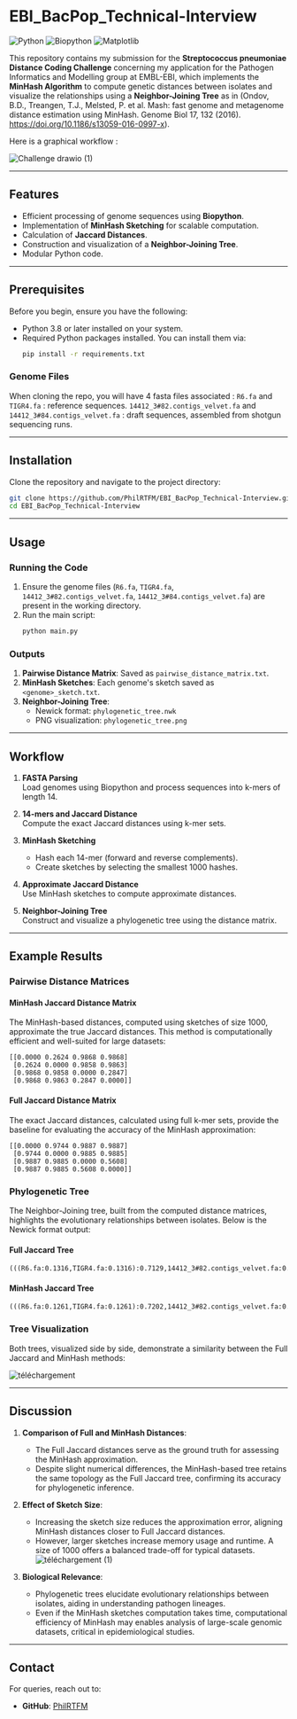 # EBI_BacPop_Technical-Interview

![Python](https://img.shields.io/badge/python-v3.8+-blue.svg)
![Biopython](https://img.shields.io/badge/BioPython-v1.81+-blue.svg)
![Matplotlib](https://img.shields.io/badge/Matplotlib-v3.5+-blue.svg)

This repository contains my submission for the **Streptococcus pneumoniae Distance Coding Challenge** concerning my application for the Pathogen Informatics and Modelling group at EMBL-EBI, which implements the **MinHash Algorithm** to compute genetic distances between isolates and visualize the relationships using a **Neighbor-Joining Tree** as in (Ondov, B.D., Treangen, T.J., Melsted, P. et al. Mash: fast genome and metagenome distance estimation using MinHash. Genome Biol 17, 132 (2016). https://doi.org/10.1186/s13059-016-0997-x).

Here is a graphical workflow :

![Challenge drawio (1)](https://github.com/user-attachments/assets/dac8c0d9-6af4-4803-844b-e4e4ccdd99d0)


---

## Features

- Efficient processing of genome sequences using **Biopython**.
- Implementation of **MinHash Sketching** for scalable computation.
- Calculation of **Jaccard Distances**.
- Construction and visualization of a **Neighbor-Joining Tree**.
- Modular Python code.

---

## Prerequisites

Before you begin, ensure you have the following:

- Python 3.8 or later installed on your system.
- Required Python packages installed. You can install them via:
  ```bash
  pip install -r requirements.txt
  ```

### Genome Files
When cloning the repo, you will have 4 fasta files associated : 
`R6.fa` and `TIGR4.fa` : reference sequences.
`14412_3#82.contigs_velvet.fa` and `14412_3#84.contigs_velvet.fa` : draft sequences, assembled from shotgun sequencing runs.

---

## Installation

Clone the repository and navigate to the project directory:

```bash
git clone https://github.com/PhilRTFM/EBI_BacPop_Technical-Interview.git
cd EBI_BacPop_Technical-Interview
```

---

## Usage

### Running the Code
1. Ensure the genome files (`R6.fa`, `TIGR4.fa`, `14412_3#82.contigs_velvet.fa`, `14412_3#84.contigs_velvet.fa`) are present in the working directory.
2. Run the main script:
   ```bash
   python main.py
   ```

### Outputs
1. **Pairwise Distance Matrix**: Saved as `pairwise_distance_matrix.txt`.
2. **MinHash Sketches**: Each genome's sketch saved as `<genome>_sketch.txt`.
3. **Neighbor-Joining Tree**:
   - Newick format: `phylogenetic_tree.nwk`
   - PNG visualization: `phylogenetic_tree.png`

---

## Workflow

1. **FASTA Parsing**  
   Load genomes using Biopython and process sequences into k-mers of length 14.

2. **14-mers and Jaccard Distance**  
   Compute the exact Jaccard distances using k-mer sets.

3. **MinHash Sketching**  
   - Hash each 14-mer (forward and reverse complements).
   - Create sketches by selecting the smallest 1000 hashes.

4. **Approximate Jaccard Distance**  
   Use MinHash sketches to compute approximate distances.

5. **Neighbor-Joining Tree**  
   Construct and visualize a phylogenetic tree using the distance matrix.

---

## Example Results

### Pairwise Distance Matrices

#### MinHash Jaccard Distance Matrix
The MinHash-based distances, computed using sketches of size 1000, approximate the true Jaccard distances. This method is computationally efficient and well-suited for large datasets:
```plaintext
[[0.0000 0.2624 0.9868 0.9868]
 [0.2624 0.0000 0.9858 0.9863]
 [0.9868 0.9858 0.0000 0.2847]
 [0.9868 0.9863 0.2847 0.0000]]
```

#### Full Jaccard Distance Matrix
The exact Jaccard distances, calculated using full k-mer sets, provide the baseline for evaluating the accuracy of the MinHash approximation:
```plaintext
[[0.0000 0.9744 0.9887 0.9887]
 [0.9744 0.0000 0.9885 0.9885]
 [0.9887 0.9885 0.0000 0.5608]
 [0.9887 0.9885 0.5608 0.0000]]
```

### Phylogenetic Tree
The Neighbor-Joining tree, built from the computed distance matrices, highlights the evolutionary relationships between isolates. Below is the Newick format output:

#### Full Jaccard Tree
```
(((R6.fa:0.1316,TIGR4.fa:0.1316):0.7129,14412_3#82.contigs_velvet.fa:0.7129):0.1425,14412_3#84.contigs_velvet.fa:0.1425);
```

#### MinHash Jaccard Tree
```
(((R6.fa:0.1261,TIGR4.fa:0.1261):0.7202,14412_3#82.contigs_velvet.fa:0.7202):0.1408,14412_3#84.contigs_velvet.fa:0.1408);
```

### Tree Visualization
Both trees, visualized side by side, demonstrate a similarity between the Full Jaccard and MinHash methods:

![téléchargement](https://github.com/user-attachments/assets/82ffc663-d5fa-4e31-85ea-461e1a487305)

---

## Discussion

1. **Comparison of Full and MinHash Distances**:
   - The Full Jaccard distances serve as the ground truth for assessing the MinHash approximation.
   - Despite slight numerical differences, the MinHash-based tree retains the same topology as the Full Jaccard tree, confirming its accuracy for phylogenetic inference.

2. **Effect of Sketch Size**:
   - Increasing the sketch size reduces the approximation error, aligning MinHash distances closer to Full Jaccard distances.
   - However, larger sketches increase memory usage and runtime. A size of 1000 offers a balanced trade-off for typical datasets.
![téléchargement (1)](https://github.com/user-attachments/assets/5ed5bce1-14fa-4fbc-a84b-ba035afc02b9)


3. **Biological Relevance**:
   - Phylogenetic trees elucidate evolutionary relationships between isolates, aiding in understanding pathogen lineages.
   - Even if the MinHash sketches computation takes time, computational efficiency of MinHash may enables analysis of large-scale genomic datasets, critical in epidemiological studies.

---

## Contact

For queries, reach out to:
- **GitHub**: [PhilRTFM](https://github.com/PhilRTFM)
